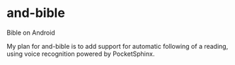 and-bible
=========

Bible on Android

My plan for and-bible is to add support for automatic following of a reading, using 
voice recognition powered by PocketSphinx.
